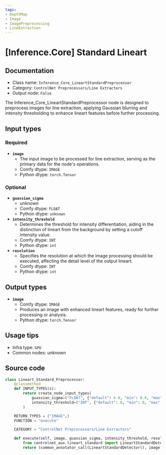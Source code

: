 ```yaml
---
tags:
- DepthMap
- Image
- ImagePreprocessing
- LineExtraction
---
```


# [Inference.Core] Standard Lineart
## Documentation
- Class name: `Inference_Core_LineartStandardPreprocessor`
- Category: `ControlNet Preprocessors/Line Extractors`
- Output node: `False`

The Inference_Core_LineartStandardPreprocessor node is designed to preprocess images for line extraction, applying Gaussian blurring and intensity thresholding to enhance lineart features before further processing.
## Input types
### Required
- **`image`**
    - The input image to be processed for line extraction, serving as the primary data for the node's operations.
    - Comfy dtype: `IMAGE`
    - Python dtype: `torch.Tensor`
### Optional
- **`guassian_sigma`**
    - unknown
    - Comfy dtype: `FLOAT`
    - Python dtype: `unknown`
- **`intensity_threshold`**
    - Determines the threshold for intensity differentiation, aiding in the distinction of lineart from the background by setting a cutoff intensity value.
    - Comfy dtype: `INT`
    - Python dtype: `int`
- **`resolution`**
    - Specifies the resolution at which the image processing should be executed, affecting the detail level of the output lineart.
    - Comfy dtype: `INT`
    - Python dtype: `int`
## Output types
- **`image`**
    - Comfy dtype: `IMAGE`
    - Produces an image with enhanced lineart features, ready for further processing or analysis.
    - Python dtype: `torch.Tensor`
## Usage tips
- Infra type: `GPU`
- Common nodes: unknown


## Source code
```python
class Lineart_Standard_Preprocessor:
    @classmethod
    def INPUT_TYPES(s):
        return create_node_input_types(
            guassian_sigma=("FLOAT", {"default": 6.0, "min": 0.0, "max": 100.0}),
            intensity_threshold=("INT", {"default": 8, "min": 0, "max": 16})
        )

    RETURN_TYPES = ("IMAGE",)
    FUNCTION = "execute"

    CATEGORY = "ControlNet Preprocessors/Line Extractors"

    def execute(self, image, guassian_sigma, intensity_threshold, resolution=512, **kwargs):
        from controlnet_aux.lineart_standard import LineartStandardDetector
        return (common_annotator_call(LineartStandardDetector(), image, guassian_sigma=guassian_sigma, intensity_threshold=intensity_threshold, resolution=resolution), )

```
